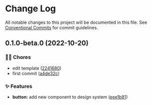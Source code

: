 # Change Log

All notable changes to this project will be documented in this file.
See [Conventional Commits](https://conventionalcommits.org) for commit guidelines.

## 0.1.0-beta.0 (2022-10-20)

### 👨‍💻 Chores

- edit template ([2241680](https://github.com/tiimiit-lab/nerdearla-style-react/commit/2241680390113d7bcde5cae84c1e4c453a4de25f))
- first commit ([a4de32c](https://github.com/tiimiit-lab/nerdearla-style-react/commit/a4de32c28687e25ebd7830d355ea3ae7c7b0f0ed))

### ✨ Features

- **button:** add new component to design system ([eee1b81](https://github.com/tiimiit-lab/nerdearla-style-react/commit/eee1b81f8d3726a1124311d2db3cf71e6ad02cf4))
